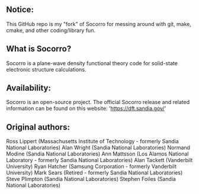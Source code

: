 ## Notice:

This GitHub repo is my "fork" of Socorro for messing around with git, make, cmake, and other coding/library fun.

## What is Socorro?

Socorro is a plane-wave density functional theory code for solid-state electronic structure calculations.

## Availability:

Socorro is an open-source project. The official Socorro release and related information can be found on this website: 'https://dft.sandia.gov/'

## Original authors:

  Ross Lippert     (Massachusetts Institute of Technology - formerly Sandia National Laboratories)
  Alan Wright      (Sandia National Laboratories)
  Normand Modine   (Sandia National Laboratories)
  Ann Mattsson     (Los Alamos National Laboratory - formerly Sandia National Laboratories)
  Alan Tackett     (Vanderbilt University)
  Ryan Hatcher     (Samsung Corporation - formerly Vanderbilt University)
  Mark Sears       (Retired - formerly Sandia National Laboratories)
  Steve Plimpton   (Sandia National Laboratories)
  Stephen Foiles   (Sandia National Laboratories)
